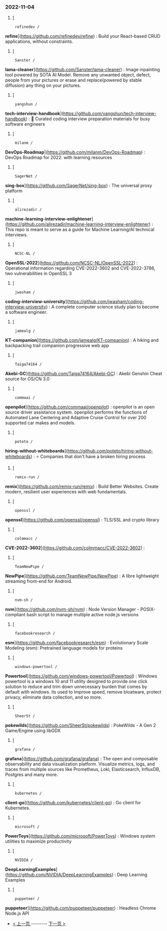 ### 2022-11-04 
1. [
    

        refinedev /
**refine**](https://github.com/refinedev/refine) : Build your React-based CRUD applications, without constraints.
1. [
    

        Sanster /
**lama-cleaner**](https://github.com/Sanster/lama-cleaner) : Image inpainting tool powered by SOTA AI Model. Remove any unwanted object, defect, people from your pictures or erase and replace(powered by stable diffusion) any thing on your pictures.
1. [
    

        yangshun /
**tech-interview-handbook**](https://github.com/yangshun/tech-interview-handbook) : 💯 Curated coding interview preparation materials for busy software engineers
1. [
    

        milanm /
**DevOps-Roadmap**](https://github.com/milanm/DevOps-Roadmap) : DevOps Roadmap for 2022. with learning resources
1. [
    

        SagerNet /
**sing-box**](https://github.com/SagerNet/sing-box) : The universal proxy platform
1. [
    

        alirezadir /
**machine-learning-interview-enlightener**](https://github.com/alirezadir/machine-learning-interview-enlightener) : This repo is meant to serve as a guide for Machine Learning/AI technical interviews.
1. [
    

        NCSC-NL /
**OpenSSL-2022**](https://github.com/NCSC-NL/OpenSSL-2022) : Operational information regarding CVE-2022-3602 and CVE-2022-3786, two vulnerabilities in OpenSSL 3
1. [
    

        jwasham /
**coding-interview-university**](https://github.com/jwasham/coding-interview-university) : A complete computer science study plan to become a software engineer.
1. [
    

        jamealg /
**KT-companion**](https://github.com/jamealg/KT-companion) : A hiking and backpacking trail companion progressive web app
1. [
    

        Taiga74164 /
**Akebi-GC**](https://github.com/Taiga74164/Akebi-GC) : Akebi Genshin Cheat source for OS/CN 3.0
1. [
    

        commaai /
**openpilot**](https://github.com/commaai/openpilot) : openpilot is an open source driver assistance system. openpilot performs the functions of Automated Lane Centering and Adaptive Cruise Control for over 200 supported car makes and models.
1. [
    

        poteto /
**hiring-without-whiteboards**](https://github.com/poteto/hiring-without-whiteboards) : ⭐️ Companies that don't have a broken hiring process
1. [
    

        remix-run /
**remix**](https://github.com/remix-run/remix) : Build Better Websites. Create modern, resilient user experiences with web fundamentals.
1. [
    

        openssl /
**openssl**](https://github.com/openssl/openssl) : TLS/SSL and crypto library
1. [
    

        colmmacc /
**CVE-2022-3602**](https://github.com/colmmacc/CVE-2022-3602) : 
1. [
    

        TeamNewPipe /
**NewPipe**](https://github.com/TeamNewPipe/NewPipe) : A libre lightweight streaming front-end for Android.
1. [
    

        nvm-sh /
**nvm**](https://github.com/nvm-sh/nvm) : Node Version Manager - POSIX-compliant bash script to manage multiple active node.js versions
1. [
    

        facebookresearch /
**esm**](https://github.com/facebookresearch/esm) : Evolutionary Scale Modeling (esm): Pretrained language models for proteins
1. [
    

        windows-powertool /
**Powertool**](https://github.com/windows-powertool/Powertool) : Windows powertool is a windows 10 and 11 utility designed to provide one click solution to reduce and trim down unnecessary burden that comes by default with windows. its used to Improve speed, remove bloatware, protect privacy, eliminate data collection, and so more.
1. [
    

        SheerSt /
**pokewilds**](https://github.com/SheerSt/pokewilds) : PokeWilds - A Gen 2 Game/Engine using libGDX
1. [
    

        grafana /
**grafana**](https://github.com/grafana/grafana) : The open and composable observability and data visualization platform. Visualize metrics, logs, and traces from multiple sources like Prometheus, Loki, Elasticsearch, InfluxDB, Postgres and many more.
1. [
    

        kubernetes /
**client-go**](https://github.com/kubernetes/client-go) : Go client for Kubernetes.
1. [
    

        microsoft /
**PowerToys**](https://github.com/microsoft/PowerToys) : Windows system utilities to maximize productivity
1. [
    

        NVIDIA /
**DeepLearningExamples**](https://github.com/NVIDIA/DeepLearningExamples) : Deep Learning Examples
1. [
    

        puppeteer /
**puppeteer**](https://github.com/puppeteer/puppeteer) : Headless Chrome Node.js API 

- [ < 上一页 ](https://github.com/able8/github-trending-daily-record/blob/master/2022-11-03.md) -------- [ 下一页 > ](https://github.com/able8/github-trending-daily-record/blob/master/2022-11-05.md)